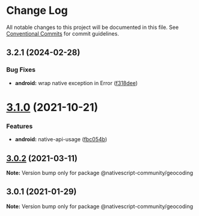 # Change Log

All notable changes to this project will be documented in this file.
See [Conventional Commits](https://conventionalcommits.org) for commit guidelines.

## 3.2.1 (2024-02-28)

### Bug Fixes

* **android:** wrap native exception in Error ([f318dee](https://github.com/nativescript-community/geocoding/commit/f318deeccfa87aab0ada610a8515ce8f59a0e051))

# [3.1.0](https://github.com/nativescript-community/geocoding/compare/v3.0.2...v3.1.0) (2021-10-21)

### Features

* **android:** native-api-usage ([fbc054b](https://github.com/nativescript-community/geocoding/commit/fbc054ba4ce7ccdc1e9c4f633d5aab922d54a1b6))

## [3.0.2](https://github.com/nativescript-community/geocoding/compare/v3.0.1...v3.0.2) (2021-03-11)

**Note:** Version bump only for package @nativescript-community/geocoding

## 3.0.1 (2021-01-29)

**Note:** Version bump only for package @nativescript-community/geocoding
